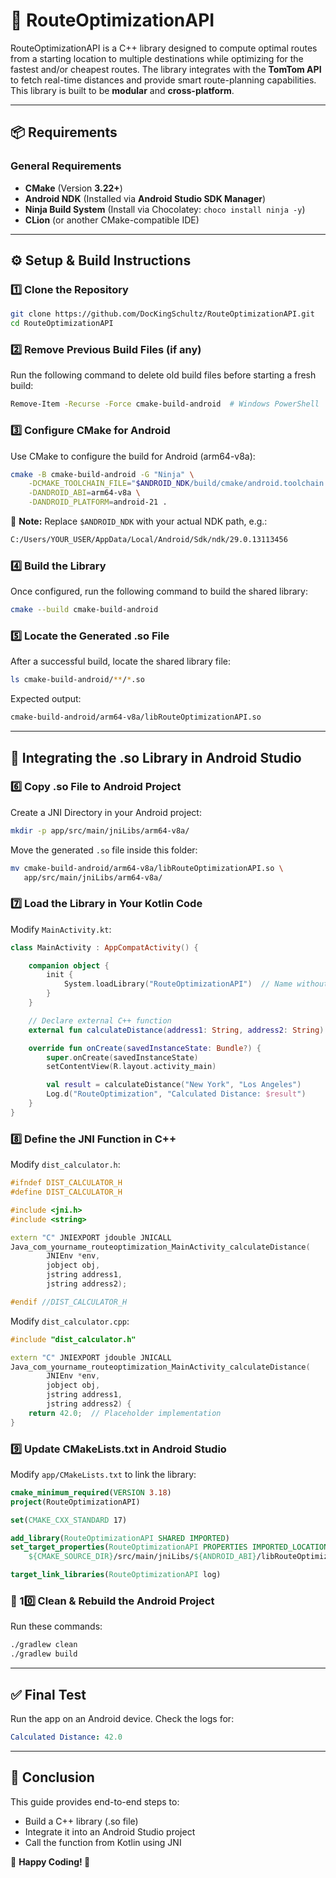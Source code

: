 # 🚀 RouteOptimizationAPI

RouteOptimizationAPI is a C++ library designed to compute optimal routes from a starting location to multiple destinations while optimizing for the fastest and/or cheapest routes. The library integrates with the **TomTom API** to fetch real-time distances and provide smart route-planning capabilities. This library is built to be **modular** and **cross-platform**.

---

## 📦 Requirements

### **General Requirements**
- **CMake** (Version **3.22+**)
- **Android NDK** (Installed via **Android Studio SDK Manager**)
- **Ninja Build System** (Install via Chocolatey: `choco install ninja -y`)
- **CLion** (or another CMake-compatible IDE)

---

## ⚙️ **Setup & Build Instructions**

### **1️⃣ Clone the Repository**
```sh
git clone https://github.com/DocKingSchultz/RouteOptimizationAPI.git
cd RouteOptimizationAPI
```

### **2️⃣ Remove Previous Build Files (if any)**
Run the following command to delete old build files before starting a fresh build:

```sh
Remove-Item -Recurse -Force cmake-build-android  # Windows PowerShell
```

### **3️⃣ Configure CMake for Android**
Use CMake to configure the build for Android (arm64-v8a):

```sh
cmake -B cmake-build-android -G "Ninja" \
    -DCMAKE_TOOLCHAIN_FILE="$ANDROID_NDK/build/cmake/android.toolchain.cmake" \
    -DANDROID_ABI=arm64-v8a \
    -DANDROID_PLATFORM=android-21 .
```

🔹 **Note:** Replace `$ANDROID_NDK` with your actual NDK path, e.g.:
```sh
C:/Users/YOUR_USER/AppData/Local/Android/Sdk/ndk/29.0.13113456
```

### **4️⃣ Build the Library**
Once configured, run the following command to build the shared library:
```sh
cmake --build cmake-build-android
```

### **5️⃣ Locate the Generated .so File**
After a successful build, locate the shared library file:
```sh
ls cmake-build-android/**/*.so
```
Expected output:
```sh
cmake-build-android/arm64-v8a/libRouteOptimizationAPI.so
```

---

## 📲 **Integrating the .so Library in Android Studio**

### **6️⃣ Copy .so File to Android Project**
Create a JNI Directory in your Android project:
```sh
mkdir -p app/src/main/jniLibs/arm64-v8a/
```
Move the generated `.so` file inside this folder:
```sh
mv cmake-build-android/arm64-v8a/libRouteOptimizationAPI.so \
   app/src/main/jniLibs/arm64-v8a/
```

### **7️⃣ Load the Library in Your Kotlin Code**
Modify `MainActivity.kt`:
```kotlin
class MainActivity : AppCompatActivity() {

    companion object {
        init {
            System.loadLibrary("RouteOptimizationAPI")  // Name without `lib` and `.so`
        }
    }

    // Declare external C++ function
    external fun calculateDistance(address1: String, address2: String): Double

    override fun onCreate(savedInstanceState: Bundle?) {
        super.onCreate(savedInstanceState)
        setContentView(R.layout.activity_main)

        val result = calculateDistance("New York", "Los Angeles")
        Log.d("RouteOptimization", "Calculated Distance: $result")
    }
}
```

### **8️⃣ Define the JNI Function in C++**
Modify `dist_calculator.h`:
```cpp
#ifndef DIST_CALCULATOR_H
#define DIST_CALCULATOR_H

#include <jni.h>
#include <string>

extern "C" JNIEXPORT jdouble JNICALL
Java_com_yourname_routeoptimization_MainActivity_calculateDistance(
        JNIEnv *env,
        jobject obj,
        jstring address1,
        jstring address2);

#endif //DIST_CALCULATOR_H
```
Modify `dist_calculator.cpp`:
```cpp
#include "dist_calculator.h"

extern "C" JNIEXPORT jdouble JNICALL
Java_com_yourname_routeoptimization_MainActivity_calculateDistance(
        JNIEnv *env,
        jobject obj,
        jstring address1,
        jstring address2) {
    return 42.0;  // Placeholder implementation
}
```

### **9️⃣ Update CMakeLists.txt in Android Studio**
Modify `app/CMakeLists.txt` to link the library:
```cmake
cmake_minimum_required(VERSION 3.18)
project(RouteOptimizationAPI)

set(CMAKE_CXX_STANDARD 17)

add_library(RouteOptimizationAPI SHARED IMPORTED)
set_target_properties(RouteOptimizationAPI PROPERTIES IMPORTED_LOCATION
    ${CMAKE_SOURCE_DIR}/src/main/jniLibs/${ANDROID_ABI}/libRouteOptimizationAPI.so)

target_link_libraries(RouteOptimizationAPI log)
```

### **🔄 10️⃣ Clean & Rebuild the Android Project**
Run these commands:
```sh
./gradlew clean
./gradlew build
```

---

## ✅ **Final Test**
Run the app on an Android device.
Check the logs for:
```yaml
Calculated Distance: 42.0
```

---

## 🏁 **Conclusion**
This guide provides end-to-end steps to:
- Build a C++ library (.so file)
- Integrate it into an Android Studio project
- Call the function from Kotlin using JNI

🔹 **Happy Coding! 🚀**

